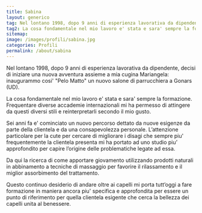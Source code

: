```yaml
---
title: Sabina
layout: generico
tag: Nel lontano 1998, dopo 9 anni di esperienza lavorativa da dipendente, decisi di iniziare una nuova avventura assieme a mia cugina Mariangela. Inaugurammo cosi' "Pelo Matto" un nuovo salone di parrucchiera a Gonars (UD).
tag2: La cosa fondamentale nel mio lavoro e' stata e sara' sempre la formazione.
sitemap:
image: /images/profili/sabina.jpg
categories: Profili
permalink: /about/sabina
---
```


Nel lontano 1998, dopo 9 anni di esperienza lavorativa da dipendente, decisi di iniziare una nuova avventura assieme a mia cugina Mariangela: inaugurammo cosi' "Pelo Matto" un nuovo salone di parrucchiera a Gonars (UD).

La cosa fondamentale nel mio lavoro e' stata e sara' sempre la formazione.
Frequentare diverse accademie internazionali mi ha permesso di attingere da questi diversi stili e reinterpretarli secondo il mio gusto.

Sei anni fa e' cominciato un nuovo percorso dettato da nuove esigenze da parte della clientela e da una consapevolezza personale.
L’attenzione particolare per la cute per cercare di migliorare i disagi che sempre piu' frequentemente la clientela presenta mi ha portato ad uno studio piu’ approfondito per capire l’origine delle problematiche legate ad essa.

Da qui la ricerca di come apportare giovamento utilizzando prodotti naturali in abbinamento a tecniche di massaggio per favorire il rilassamento e il miglior assorbimento del trattamento.

Questo continuo desiderio di andare oltre ai capelli mi porta tutt’oggi a fare formazione in maniera ancora piu' specifica e approfondita per essere un punto di riferimento per quella clientela esigente che cerca la bellezza dei capelli unita al benessere.
